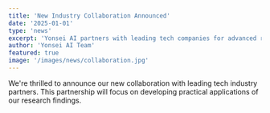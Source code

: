 ```yaml
---
title: 'New Industry Collaboration Announced'
date: '2025-01-01'
type: 'news'
excerpt: 'Yonsei AI partners with leading tech companies for advanced research initiatives.'
author: 'Yonsei AI Team'
featured: true
image: '/images/news/collaboration.jpg'
---
```


We're thrilled to announce our new collaboration with leading tech industry partners. This partnership will focus on developing practical applications of our research findings.